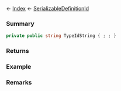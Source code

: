 ← [Index](Api-Index) ← [SerializableDefinitionId](VRage.ObjectBuilders.SerializableDefinitionId)

### Summary

```csharp
private public string TypeIdString { ; ; }
```

### Returns

### Example

### Remarks

